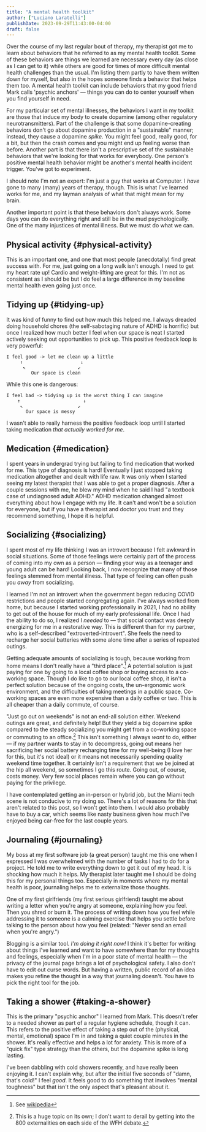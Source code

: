 ```yaml
---
title: "A mental health toolkit"
author: ["Luciano Laratelli"]
publishDate: 2023-09-29T11:43:00-04:00
draft: false
---
```


Over the course of my last regular bout of therapy, my therapist got me to learn about behaviors that he referred to as my mental health toolkit. Some of these behaviors are things we learned are necessary every day (as close as I can get to it) while others are good for times of more difficult mental health challenges than the usual. I'm listing them partly to have them written down for myself, but also in the hopes someone finds a behavior that helps them too. A mental health toolkit can include behaviors that my good friend Mark calls 'psychic anchors' — things you can do to center yourself when you find yourself in need.

For my particular set of mental illnesses, the behaviors I want in my toolkit are those that induce my body to create dopamine (among other regulatory neurotransmitters). Part of the challenge is that some dopamine-creating behaviors don't go about dopamine production in a "sustainable" manner; instead, they cause a dopamine _spike_. You might feel good, really good, for a bit, but then the crash comes and you might end up feeling worse than before. Another part is that there isn't a prescriptive set of the sustainable behaviors that we're looking for that works for everybody. One person's positive mental health behavior might be another's mental health incident trigger. You've got to experiment.

I should note I'm not an expert: I'm just a guy that works at Computer. I _have_ gone to many (many) years of therapy, though. This is what I've learned works for me, and my layman analysis of what that might mean for my brain.

Another important point is that these behaviors don't always work. Some days you can do everything right and still be in the mud psychologically. One of the many injustices of mental illness. But we must do what we can.


## Physical activity {#physical-activity}

This is an important one, and one that most people (anecdotally) find great success with. For me, just going on a long walk isn't enough. I need to get my heart rate up! Cardio and weight-lifting are great for this. I'm not as consistent as I should be but I do feel a large difference in my baseline mental health even going just once.


## Tidying up {#tidying-up}

It was kind of funny to find out how much this helped me. I always dreaded doing household chores (the self-sabotaging nature of ADHD is horrific) but once I realized how much better I feel when our space is neat I started actively seeking out opportunities to pick up. This positive feedback loop is very powerful:

```text
I feel good -> let me clean up a little
     ↑                     ↓
      ↖                   ↙
         Our space is clean
```

While this one is dangerous:

```text
I feel bad -> tidying up is the worst thing I can imagine
    ↑                       ↓
     ↖                    ↙
       Our space is messy
```

I wasn't able to really harness the positive feedback loop until I started taking medication _that actually worked for me_.


## Medication {#medication}

I spent years in undergrad trying but failing to find medication that worked for me. This type of diagnosis is hard! Eventually I just stopped taking medication altogether and dealt with life raw. It was only when I started seeing my latest therapist that I was able to get a proper diagnosis. After a couple sessions with me, he blew my mind when he said I had "a textbook case of undiagnosed adult ADHD." ADHD medication changed almost everything about how I engage with my life. It can't and won't be a solution for everyone, but if you have a therapist and doctor you trust and they recommend something, I hope it is helpful.


## Socializing {#socializing}

I spent most of my life thinking I was an introvert because I felt awkward in social situations. Some of those feelings were certainly part of the process of coming into my own as a person — finding your way as a teenager and young adult can be hard! Looking back, I now recognize that many of those feelings stemmed from mental illness. That type of feeling can often push you _away_ from socializing.

I learned I'm not an introvert when the government began reducing COVID restrictions and people started congregating again. I've always worked from home, but because I started working professionally in 2021, I had no ability to get out of the house for much of my early professional life. Once I had the ability to do so, I realized I _needed_ to — that social contact was deeply energizing for me in a restorative way. This is different than for my partner, who is a self-described "extroverted-introvert". She feels the need to recharge her social batteries with some alone time after a series of repeated outings.

Getting adequate amounts of socializing is tough, because working from home means I don't really have a "third place".[^fn:1] A potential solution is just paying for one by going to a local coffee shop or buying access to a co-working space. Though I do like to go to our local coffee shop, it isn't a perfect solution because of the ongoing costs, the un-ergonomic work environment, and the difficulties of taking meetings in a public space. Co-working spaces are even more expensive than a daily coffee or two. This is all cheaper than a daily commute, of course.

"Just go out on weekends" is not an end-all solution either. Weekend outings are great, and definitely help! But they yield a big dopamine spike compared to the steady socializing you might get from a co-working space or commuting to an office.[^fn:2] This isn't something I always _want_ to do, either — if my partner wants to stay in to decompress, going out means her sacrificing her social battery recharging time for my well-being (I love her for this, but it's not ideal) or it means not necessarily spending quality weekend time together. It certainly isn't a requirement that we be joined at the hip all weekend, so sometimes I go this route. Going out, of course, costs money. Very few social places remain where you can go without paying for the privilege.

I have contemplated getting an in-person or hybrid job, but the Miami tech scene is not conducive to my doing so. There's a lot of reasons for this that aren't related to this post, so I won't get into them. I would also probably have to buy a car, which seems like nasty business given how much I've enjoyed being car-free for the last couple years.


## Journaling {#journaling}

My boss at my first software job (a great person) taught me this one when I expressed I was overwhelmed with the number of tasks I had to do for a project. He told me to write everything down to get it out of my head. It is shocking how much it helps. My therapist later taught me I should be doing this for my personal things too. Especially in moments where my mental health is poor, journaling helps me to externalize those thoughts.

One of my first girlfriends (my first serious girlfriend) taught me about writing a letter when you're angry at someone, explaining how you feel. Then you shred or burn it. The process of writing down how you feel while addressing it to someone is a calming exercise that helps you settle before talking to the person about how you feel (related: "Never send an email when you're angry.")

Blogging is a similar tool. _I'm doing it right now!_ I think it's better for writing about things I've learned and want to have somewhere than for my thoughts and feelings, especially when I'm in a poor state of mental health — the privacy of the journal page brings a lot of psychological safety. I also don't have to edit out curse words. But having a written, public record of an idea makes you refine the thought in a way that journaling doesn't. You have to pick the right tool for the job.


## Taking a shower {#taking-a-shower}

This is the primary "psychic anchor" I learned from Mark. This doesn't refer to a needed shower as part of a regular hygiene schedule, though it can. This refers to the positive effect of taking a step out of the (physical, mental, emotional) space I'm in and taking a quiet couple minutes in the shower. It's really effective and helps a lot for anxiety. This is more of a "quick fix" type strategy than the others, but the dopamine spike is long lasting.

I've been dabbling with cold showers recently, and have really been enjoying it. I can't explain why, but after the initial five seconds of "damn, that's cold!" I feel _good_. It feels good to do something that involves "mental toughness" but that isn't the only aspect that's pleasant about it.

[^fn:1]: See [wikipedia](https://en.wikipedia.org/wiki/Third_place)
[^fn:2]: This is a huge topic on its own; I don't want to derail by getting into the 800 externalities on each side of the WFH debate.